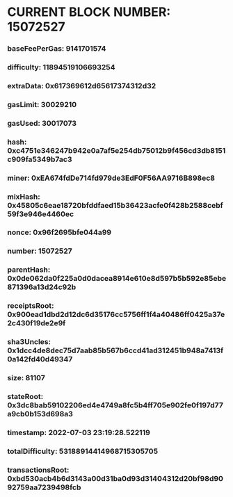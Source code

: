 # CURRENT BLOCK NUMBER: 15072527

### baseFeePerGas: 9141701574
### difficulty: 11894519106693254
### extraData: 0x617369612d65617374312d32
### gasLimit: 30029210
### gasUsed: 30017073
### hash: 0xc4751e346247b942e0a7af5e254db75012b9f456cd3db8151c909fa5349b7ac3
### miner: 0xEA674fdDe714fd979de3EdF0F56AA9716B898ec8
### mixHash: 0x45805c6eae18720bfddfaed15b36423acfe0f428b2588cebf59f3e946e4460ec
### nonce: 0x96f2695bfe044a99
### number: 15072527
### parentHash: 0x0de062da0f225a0d0dacea8914e610e8d597b5b592e85ebe871396a13d24c92b
### receiptsRoot: 0x900ead1dbd2d12dc6d35176cc5756ff1f4a40486ff0425a37e2c430f19de2e9f
### sha3Uncles: 0x1dcc4de8dec75d7aab85b567b6ccd41ad312451b948a7413f0a142fd40d49347
### size: 81107
### stateRoot: 0x3dc8bab59102206ed4e4749a8fc5b4ff705e902fe0f197d77a9cb0b153d698a3
### timestamp: 2022-07-03 23:19:28.522119
### totalDifficulty: 53188914414968715305705
### transactionsRoot: 0xbd530acb4b6d3143a00d31ba0d93d31404312d20bf98d9092759aa7239498fcb
